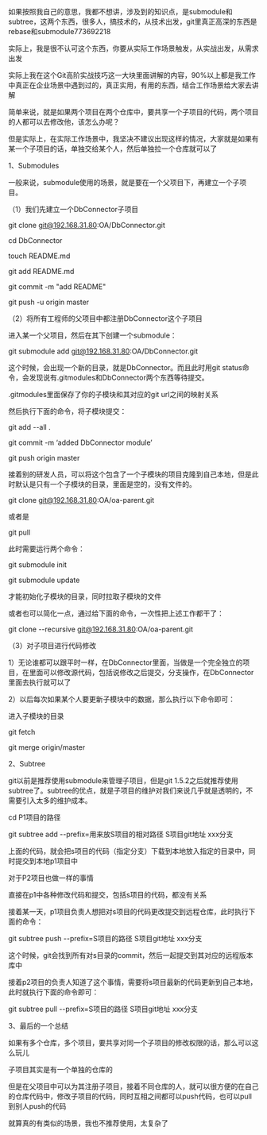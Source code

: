 
如果按照我自己的意思，我都不想讲，涉及到的知识点，是submodule和subtree，这两个东西，很多人，搞技术的，从技术出发，git里真正高深的东西是rebase和submodule773692218

 

实际上，我是很不认可这个东西，你要从实际工作场景触发，从实战出发，从需求出发

 

实际上我在这个Git高阶实战技巧这一大块里面讲解的内容，90%以上都是我工作中真正在企业场景中遇到过的，真正实用，有用的东西，结合工作场景给大家去讲解

 

简单来说，就是如果两个项目在两个仓库中，要共享一个子项目的代码，两个项目的人都可以去修改他，该怎么办呢？

 

但是实际上，在实际工作场景中，我坚决不建议出现这样的情况，大家就是如果有某一个子项目的话，单独交给某个人，然后单独拉一个仓库就可以了

 

1、Submodules

 

一般来说，submodule使用的场景，就是要在一个父项目下，再建立一个子项目。

 

（1）我们先建立一个DbConnector子项目

 

git clone git@192.168.31.80:OA/DbConnector.git

cd DbConnector

touch README.md

git add README.md

git commit -m "add README"

git push -u origin master

 

（2）将所有工程师的父项目中都注册DbConnector这个子项目

 

进入某一个父项目，然后在其下创建一个submodule：

 

git submodule add git@192.168.31.80:OA/DbConnector.git

 

这个时候，会出现一个新的目录，就是DbConnector。而且此时用git status命令，会发现说有.gitmodules和DbConnector两个东西等待提交。

 

.gitmodules里面保存了你的子模块和其对应的git url之间的映射关系

 

然后执行下面的命令，将子模块提交：

 

git add --all .

git commit -m ‘added DbConnector module’

git push origin master

 

接着别的研发人员，可以将这个包含了一个子模块的项目克隆到自己本地，但是此时默认是只有一个子模块的目录，里面是空的，没有文件的。

 

git clone git@192.168.31.80:OA/oa-parent.git

 

或者是

 

git pull

 

此时需要运行两个命令：

 

git submodule init

git submodule update

 

才能初始化子模块的目录，同时拉取子模块的文件

 

或者也可以简化一点，通过给下面的命令，一次性把上述工作都干了：

 

git clone --recursive git@192.168.31.80:OA/oa-parent.git

 

（3）对子项目进行代码修改

 

1）无论谁都可以跟平时一样，在DbConnector里面，当做是一个完全独立的项目，在里面可以修改源代码，包括说修改之后提交，分支操作，在DbConnector里面去执行就可以了

 

2）以后每次如果某个人要更新子模块中的数据，那么执行以下命令即可：

 

进入子模块的目录

git fetch

git merge origin/master

 

2、Subtree

 

git以前是推荐使用submodule来管理子项目，但是git 1.5.2之后就推荐使用subtree了。subtree的优点，就是子项目的维护对我们来说几乎就是透明的，不需要引入太多的维护成本。

 

cd P1项目的路径

git subtree add --prefix=用来放S项目的相对路径 S项目git地址 xxx分支

 

上面的代码，就会把s项目的代码（指定分支）下载到本地放入指定的目录中，同时提交到本地p1项目中

 

对于P2项目也做一样的事情

 

直接在p1中各种修改代码和提交，包括s项目的代码，都没有关系

 

接着某一天，p1项目负责人想把对s项目的代码更改提交到远程仓库，此时执行下面的命令：

 

git subtree push --prefix=S项目的路径 S项目git地址 xxx分支

这个时候，git会找到所有对s目录的commit，然后一起提交到其对应的远程版本库中

 

接着p2项目的负责人知道了这个事情，需要将s项目最新的代码更新到自己本地，此时就执行下面的命令即可：

 

git subtree pull --prefix=S项目的路径 S项目git地址 xxx分支

 

3、最后的一个总结

 

如果有多个仓库，多个项目，要共享对同一个子项目的修改权限的话，那么可以这么玩儿

 

子项目其实是有一个单独的仓库的

 

但是在父项目中可以为其注册子项目，接着不同仓库的人，就可以很方便的在自己的仓库代码中，修改子项目的代码，同时互相之间都可以push代码，也可以pull到别人push的代码

 

就算真的有类似的场景，我也不推荐使用，太复杂了

 

 

 

 

 

 

 